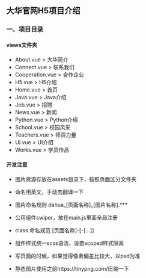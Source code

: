 ## 大华官网H5项目介绍

### 一、项目目录

#### views文件夹

- About.vue > 大华简介
- Connect.vue > 联系我们
- Cooperation.vue > 合作企业
- H5.vue > H5介绍
- Home.vue > 首页
- Java.vue > Java介绍
- Job.vue > 招聘
- News.vue > 新闻
- Python.vue > Python介绍
- School.vue > 校园风采
- Teachers.vue > 师资力量
- Ui.vue > UI介绍
- Works.vue > 学员作品

#### 开发注意

- 图片资源存放在assets目录下，按照页面区分文件夹

- 命名用英文，手动去翻译一下

- 图片命名规则 dahua_[页面名称]_[图片名称].***

- 公用组件swiper，放在main.js里面全局注册

- class 命名规范 [页面名称]-[-[...]]

- 组件样式统一scss语法，设置scoped样式隔离

- 写页面的时候，如果觉得像素偏差比较大，以psd为准

- 静态图片使用之前https://tinypng.com/压缩一下